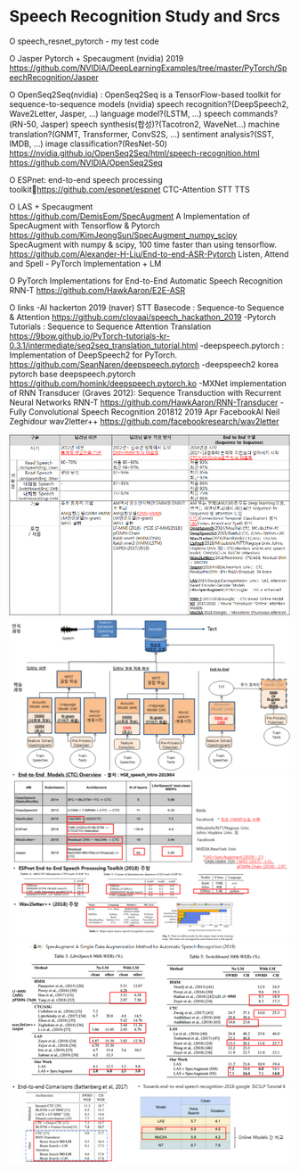 # Speech Recognition Study and Srcs

O speech_resnet_pytorch - my test code

O Jasper Pytorch + Specaugment (nvidia) 2019 
https://github.com/NVIDIA/DeepLearningExamples/tree/master/PyTorch/SpeechRecognition/Jasper

O OpenSeq2Seq(nvidia) : OpenSeq2Seq is a TensorFlow-based toolkit for sequence-to-sequence models (nvidia)
speech recognition?(DeepSpeech2, Wave2Letter, Jasper, …) language model?(LSTM, …)
speech commands?(RN-50, Jasper) speech synthesis(합성)?(Tacotron2, WaveNet…) machine translation?(GNMT, Transformer, ConvS2S, …)
sentiment analysis?(SST, IMDB, …) image classification?(ResNet-50)
https://nvidia.github.io/OpenSeq2Seq/html/speech-recognition.html
https://github.com/NVIDIA/OpenSeq2Seq

O ESPnet: end-to-end speech processing toolkithttps://github.com/espnet/espnet  CTC-Attention STT TTS

O LAS + Specaugment   
https://github.com/DemisEom/SpecAugment    A Implementation of SpecAugment with Tensorflow & Pytorch
https://github.com/KimJeongSun/SpecAugment_numpy_scipy  SpecAugment with numpy & scipy, 100 time faster than using tensorflow.
https://github.com/Alexander-H-Liu/End-to-end-ASR-Pytorch  Listen, Attend and Spell - PyTorch Implementation + LM

O PyTorch Implementations for End-to-End Automatic Speech Recognition  RNN-T
https://github.com/HawkAaron/E2E-ASR   

O links
-AI hackerton 2019 (naver) STT Basecode : Sequence-to Sequence & Attention 
https://github.com/clovaai/speech_hackathon_2019
-Pytorch Tutorials : Sequence to Sequence Attention Translation 
https://9bow.github.io/PyTorch-tutorials-kr-0.3.1/intermediate/seq2seq_translation_tutorial.html
-deepspeech.pytorch : Implementation of DeepSpeech2 for PyTorch. 
https://github.com/SeanNaren/deepspeech.pytorch
-deepspeech2 korea pytorch   base deepspeech.pytorch
https://github.com/homink/deepspeech.pytorch.ko
-MXNet implementation of RNN Transducer (Graves 2012): Sequence Transduction with Recurrent Neural Networks RNN-T
https://github.com/HawkAaron/RNN-Transducer
-Fully Convolutional Speech Recognition 201812 2019 Apr FacebookAI Neil Zeghidour wav2letter++
https://github.com/facebookresearch/wav2letter

 ![Alt text](01list.png)
 ![Alt text](02flows.png)
 ![Alt text](03ctc.png)
 ![Alt text](04las.png)
 ![Alt text](05onlines.png)
 

